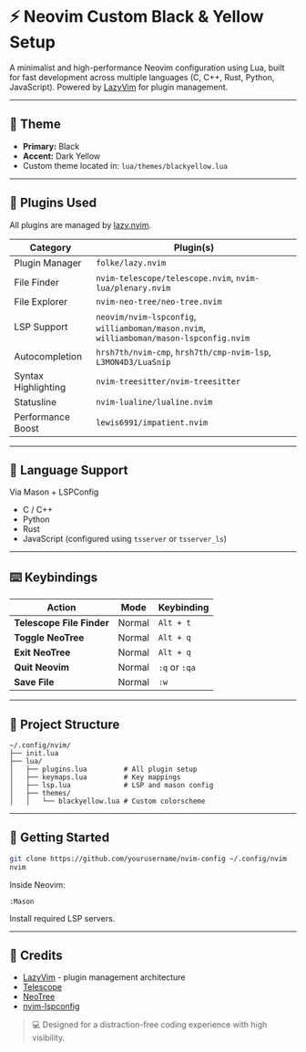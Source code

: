 # ⚡ Neovim Custom Black & Yellow Setup

A minimalist and high-performance Neovim configuration using Lua, built for fast development across multiple languages (C, C++, Rust, Python, JavaScript). Powered by [LazyVim](https://github.com/LazyVim/LazyVim) for plugin management.

---

## 🎨 Theme

* **Primary:** Black
* **Accent:** Dark Yellow
* Custom theme located in: `lua/themes/blackyellow.lua`

---

## 🔌 Plugins Used

All plugins are managed by [lazy.nvim](https://github.com/folke/lazy.nvim).

| Category            | Plugin(s)                                                                               |
| ------------------- | --------------------------------------------------------------------------------------- |
| Plugin Manager      | `folke/lazy.nvim`                                                                       |
| File Finder         | `nvim-telescope/telescope.nvim`, `nvim-lua/plenary.nvim`                                |
| File Explorer       | `nvim-neo-tree/neo-tree.nvim`                                                           |
| LSP Support         | `neovim/nvim-lspconfig`, `williamboman/mason.nvim`, `williamboman/mason-lspconfig.nvim` |
| Autocompletion      | `hrsh7th/nvim-cmp`, `hrsh7th/cmp-nvim-lsp`, `L3MON4D3/LuaSnip`                          |
| Syntax Highlighting | `nvim-treesitter/nvim-treesitter`                                                       |
| Statusline          | `nvim-lualine/lualine.nvim`                                                             |
| Performance Boost   | `lewis6991/impatient.nvim`                                                              |

---

## 🧠 Language Support

Via Mason + LSPConfig

* C / C++
* Python
* Rust
* JavaScript (configured using `tsserver` or `tsserver_ls`)

---

## ⌨️ Keybindings

| Action                    | Mode   | Keybinding    |
| ------------------------- | ------ | ------------- |
| **Telescope File Finder** | Normal | `Alt + t`     |
| **Toggle NeoTree**        | Normal | `Alt + q`     |
| **Exit NeoTree**          | Normal | `Alt + q`     |
| **Quit Neovim**           | Normal | `:q` or `:qa` |
| **Save File**             | Normal | `:w`          |

---

## 📂 Project Structure

```
~/.config/nvim/
├── init.lua
├── lua/
│   ├── plugins.lua         # All plugin setup
│   ├── keymaps.lua         # Key mappings
│   ├── lsp.lua             # LSP and mason config
│   ├── themes/
│   │   └── blackyellow.lua # Custom colorscheme
```

---

## 🚀 Getting Started

```bash
git clone https://github.com/yourusername/nvim-config ~/.config/nvim
nvim
```

Inside Neovim:

```
:Mason
```

Install required LSP servers.

---

## 🙏 Credits

* [LazyVim](https://github.com/LazyVim/LazyVim) - plugin management architecture
* [Telescope](https://github.com/nvim-telescope/telescope.nvim)
* [NeoTree](https://github.com/nvim-neo-tree/neo-tree.nvim)
* [nvim-lspconfig](https://github.com/neovim/nvim-lspconfig)

> 💻 Designed for a distraction-free coding experience with high visibility.
